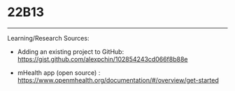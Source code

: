 # 22B13

____________________________________________________________

Learning/Research Sources:

- Adding an existing project to GitHub: https://gist.github.com/alexpchin/102854243cd066f8b88e

- mHealth app (open source) : https://www.openmhealth.org/documentation/#/overview/get-started
